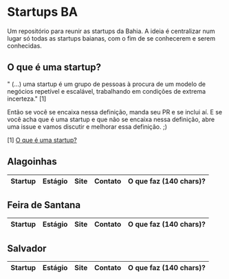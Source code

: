 # Startups BA
Um repositório para reunir as startups da Bahia. A ideia é centralizar num lugar só todas as startups baianas, com o fim de se
conhecerem e serem conhecidas. 

## O que é uma startup? 

" (...) uma startup é um grupo de pessoas à procura de um modelo de negócios repetível e escalável, 
trabalhando em condições de extrema incerteza." [1]

Então se você se encaixa nessa definição, manda seu PR e se inclui aí. 
E se você acha que é uma startup e que não se encaixa nessa definição, 
abre uma issue e vamos discutir e melhorar essa definição. ;)

[1] [O que é uma startup?](http://exame.abril.com.br/pme/o-que-e-uma-startup/)

## Alagoinhas
Startup | Estágio | Site | Contato | O que faz (140 chars)? |
 --- | --- | --- | --- | ---

## Feira de Santana
Startup | Estágio | Site | Contato | O que faz (140 chars)? |
 --- | --- | --- | --- | ---
 
 ## Salvador
Startup | Estágio | Site | Contato | O que faz (140 chars)? |
 --- | --- | --- | --- | ---
